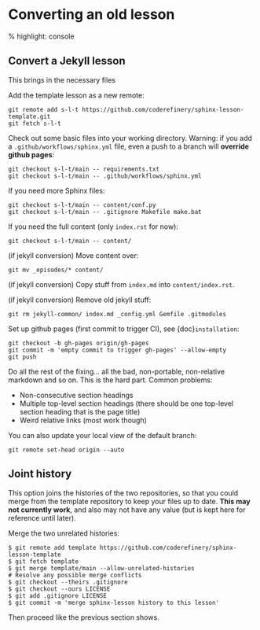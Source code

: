 # Converting an old lesson

% highlight: console

## Convert a Jekyll lesson

This brings in the necessary files

Add the template lesson as a new remote:

```
git remote add s-l-t https://github.com/coderefinery/sphinx-lesson-template.git
git fetch s-l-t
```

Check out some basic files into your working directory.  Warning: if
you add a `.github/workflows/sphinx.yml` file, even a push to a
branch will **override github pages**:

```
git checkout s-l-t/main -- requirements.txt
git checkout s-l-t/main -- .github/workflows/sphinx.yml
```

If you need more Sphinx files:

```
git checkout s-l-t/main -- content/conf.py
git checkout s-l-t/main -- .gitignore Makefile make.bat
```

If you need the full content (only `index.rst` for now):

```
git checkout s-l-t/main -- content/
```

(if jekyll conversion) Move content over:

```
git mv _episodes/* content/
```

(if jekyll conversion) Copy stuff from `index.md` into `content/index.rst`.

(if jekyll conversion) Remove old jekyll stuff:

```
git rm jekyll-common/ index.md _config.yml Gemfile .gitmodules
```

Set up github pages (first commit to trigger CI), see {doc}`installation`:

```
git checkout -b gh-pages origin/gh-pages
git commit -m 'empty commit to trigger gh-pages' --allow-empty
git push
```

Do all the rest of the fixing... all the bad, non-portable,
non-relative markdown and so on.  This is the hard part.  Common
problems:

- Non-consecutive section headings
- Multiple top-level section headings (there should be one top-level
  section heading that is the page title)
- Weird relative links (most work though)

You can also update your local view of the default branch:

```
git remote set-head origin --auto
```

## Joint history

This option joins the histories of the two repositories, so that you
could merge from the template repository to keep your files up to
date.  **This may not currently work**, and also may not have any
value (but is kept here for reference until later).

Merge the two unrelated histories:

```
$ git remote add template https://github.com/coderefinery/sphinx-lesson-template
$ git fetch template
$ git merge template/main --allow-unrelated-histories
# Resolve any possible merge conflicts
$ git checkout --theirs .gitignore
$ git checkout --ours LICENSE
$ git add .gitignore LICENSE
$ git commit -m 'merge sphinx-lesson history to this lesson'
```

Then proceed like the previous section shows.
